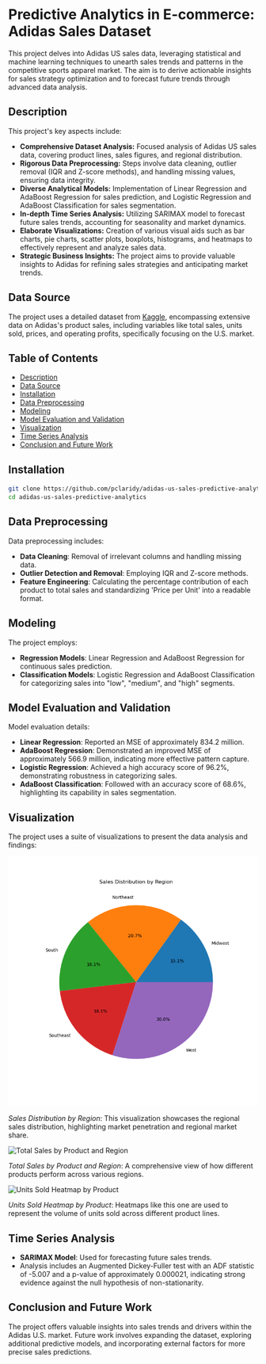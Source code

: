 # Predictive Analytics in E-commerce: Adidas Sales Dataset

This project delves into Adidas US sales data, leveraging statistical and machine learning techniques to unearth sales trends and patterns in the competitive sports apparel market. The aim is to derive actionable insights for sales strategy optimization and to forecast future trends through advanced data analysis.

## Description

This project's key aspects include:

- **Comprehensive Dataset Analysis:** Focused analysis of Adidas US sales data, covering product lines, sales figures, and regional distribution.
- **Rigorous Data Preprocessing:** Steps involve data cleaning, outlier removal (IQR and Z-score methods), and handling missing values, ensuring data integrity.
- **Diverse Analytical Models:** Implementation of Linear Regression and AdaBoost Regression for sales prediction, and Logistic Regression and AdaBoost Classification for sales segmentation.
- **In-depth Time Series Analysis:** Utilizing SARIMAX model to forecast future sales trends, accounting for seasonality and market dynamics.
- **Elaborate Visualizations:** Creation of various visual aids such as bar charts, pie charts, scatter plots, boxplots, histograms, and heatmaps to effectively represent and analyze sales data.
- **Strategic Business Insights:** The project aims to provide valuable insights to Adidas for refining sales strategies and anticipating market trends.

## Data Source

The project uses a detailed dataset from  [Kaggle](https://www.kaggle.com/datasets/heemalichaudhari/adidas-sales-dataset), encompassing extensive data on Adidas's product sales, including variables like total sales, units sold, prices, and operating profits, specifically focusing on the U.S. market.

## Table of Contents

- [Description](#description)
- [Data Source](#data-source)
- [Installation](#installation)
- [Data Preprocessing](#data-preprocessing)
- [Modeling](#modeling)
- [Model Evaluation and Validation](#model-evaluation-and-validation)
- [Visualization](#visualization)
- [Time Series Analysis](#time-series-analysis)
- [Conclusion and Future Work](#conclusion-and-future-work)

## Installation

```bash
git clone https://github.com/pclaridy/adidas-us-sales-predictive-analytics
cd adidas-us-sales-predictive-analytics
```

## Data Preprocessing

Data preprocessing includes:

- **Data Cleaning**: Removal of irrelevant columns and handling missing data.
- **Outlier Detection and Removal**: Employing IQR and Z-score methods.
- **Feature Engineering**: Calculating the percentage contribution of each product to total sales and standardizing 'Price per Unit' into a readable format.

## Modeling

The project employs:

- **Regression Models**: Linear Regression and AdaBoost Regression for continuous sales prediction.
- **Classification Models**: Logistic Regression and AdaBoost Classification for categorizing sales into "low", "medium", and "high" segments.

## Model Evaluation and Validation

Model evaluation details:

- **Linear Regression**: Reported an MSE of approximately 834.2 million.
- **AdaBoost Regression**: Demonstrated an improved MSE of approximately 566.9 million, indicating more effective pattern capture.
- **Logistic Regression**: Achieved a high accuracy score of 96.2%, demonstrating robustness in categorizing sales.
- **AdaBoost Classification**: Followed with an accuracy score of 68.6%, highlighting its capability in sales segmentation.

## Visualization

The project uses a suite of visualizations to present the data analysis and findings:

![Sales Distribution by Region](https://github.com/pclaridy/adidas-us-sales-predictive-analytics/blob/main/figures/Sales%20Distribution%20by%20Region.png)

*Sales Distribution by Region*: This visualization showcases the regional sales distribution, highlighting market penetration and regional market share.

![Total Sales by Product and Region](https://github.com/pclaridy/adidas-us-sales-predictive-analytics/tree/main/figures/Total%20Sales%20by%20Product%20and%20Region.png)

*Total Sales by Product and Region*: A comprehensive view of how different products perform across various regions.

![Units Sold Heatmap by Product](https://github.com/pclaridy/adidas-us-sales-predictive-analytics/tree/main/figures/Units%20Sold%20Heatmap%20by%20Product.png)

*Units Sold Heatmap by Product*: Heatmaps like this one are used to represent the volume of units sold across different product lines.


## Time Series Analysis

- **SARIMAX Model**: Used for forecasting future sales trends.
- Analysis includes an Augmented Dickey-Fuller test with an ADF statistic of -5.007 and a p-value of approximately 0.000021, indicating strong evidence against the null hypothesis of non-stationarity.

## Conclusion and Future Work

The project offers valuable insights into sales trends and drivers within the Adidas U.S. market. Future work involves expanding the dataset, exploring additional predictive models, and incorporating external factors for more precise sales predictions.

